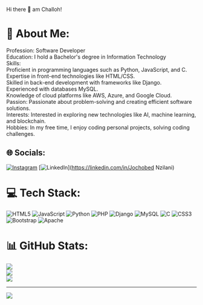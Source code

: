 Hi there 👋 am Challoh!

# 💫 About Me:
Profession: Software Developer<br>Education: I hold a  Bachelor's  degree in Information Technology<br>Skills:<br>Proficient in programming languages such as  Python, JavaScript, and C.<br>Expertise in front-end technologies like  HTML/CSS.<br>Skilled in back-end development with frameworks like Django.<br>Experienced with databases MySQL.<br>Knowledge of cloud platforms like AWS, Azure, and Google Cloud.<br>Passion: Passionate about problem-solving and creating efficient software solutions.<br>Interests: Interested in exploring new technologies like AI, machine learning, and blockchain.<br>Hobbies: In my free time, I enjoy coding personal projects, solving coding challenges.


## 🌐 Socials:
[![Instagram](https://img.shields.io/badge/Instagram-%23E4405F.svg?logo=Instagram&logoColor=white)](https://instagram.com/Challoh) [![LinkedIn](https://img.shields.io/badge/LinkedIn-%230077B5.svg?logo=linkedin&logoColor=white)](https://linkedin.com/in/Jochobed Nzilani) 

# 💻 Tech Stack:
![HTML5](https://img.shields.io/badge/html5-%23E34F26.svg?style=for-the-badge&logo=html5&logoColor=white) ![JavaScript](https://img.shields.io/badge/javascript-%23323330.svg?style=for-the-badge&logo=javascript&logoColor=%23F7DF1E) ![Python](https://img.shields.io/badge/python-3670A0?style=for-the-badge&logo=python&logoColor=ffdd54) ![PHP](https://img.shields.io/badge/php-%23777BB4.svg?style=for-the-badge&logo=php&logoColor=white) ![Django](https://img.shields.io/badge/django-%23092E20.svg?style=for-the-badge&logo=django&logoColor=white) ![MySQL](https://img.shields.io/badge/mysql-4479A1.svg?style=for-the-badge&logo=mysql&logoColor=white) ![C](https://img.shields.io/badge/c-%2300599C.svg?style=for-the-badge&logo=c&logoColor=white) ![CSS3](https://img.shields.io/badge/css3-%231572B6.svg?style=for-the-badge&logo=css3&logoColor=white) ![Bootstrap](https://img.shields.io/badge/bootstrap-%238511FA.svg?style=for-the-badge&logo=bootstrap&logoColor=white) ![Apache](https://img.shields.io/badge/apache-%23D42029.svg?style=for-the-badge&logo=apache&logoColor=white)
# 📊 GitHub Stats:
![](https://github-readme-stats.vercel.app/api?username=puri-kyalo&theme=dark&hide_border=false&include_all_commits=false&count_private=false)<br/>
![](https://github-readme-streak-stats.herokuapp.com/?user=puri-kyalo&theme=dark&hide_border=false)<br/>
![](https://github-readme-stats.vercel.app/api/top-langs/?username=puri-kyalo&theme=dark&hide_border=false&include_all_commits=false&count_private=false&layout=compact)

---
[![](https://visitcount.itsvg.in/api?id=puri-kyalo&icon=4&color=2)](https://visitcount.itsvg.in)

<!-- Proudly created with GPRM ( https://gprm.itsvg.in ) -->
